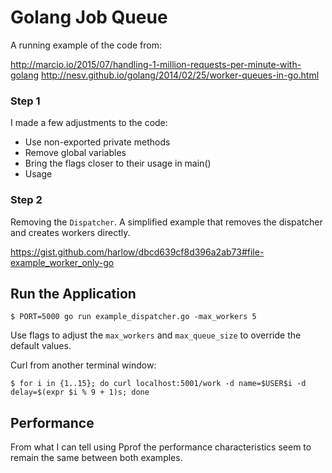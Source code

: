 # Golang Job Queue

A running example of the code from:

http://marcio.io/2015/07/handling-1-million-requests-per-minute-with-golang http://nesv.github.io/golang/2014/02/25/worker-queues-in-go.html

### Step 1

I made a few adjustments to the code:

* Use non-exported private methods
* Remove global variables
* Bring the flags closer to their usage in main()
* Usage

### Step 2

Removing the `Dispatcher`. A simplified example that removes the dispatcher and creates workers directly.

https://gist.github.com/harlow/dbcd639cf8d396a2ab73#file-example_worker_only-go

## Run the Application

    $ PORT=5000 go run example_dispatcher.go -max_workers 5

Use flags to adjust the `max_workers` and `max_queue_size` to override the default values.

Curl from another terminal window:

    $ for i in {1..15}; do curl localhost:5001/work -d name=$USER$i -d delay=$(expr $i % 9 + 1)s; done

## Performance

From what I can tell using Pprof the performance characteristics seem to remain the same between both examples.
